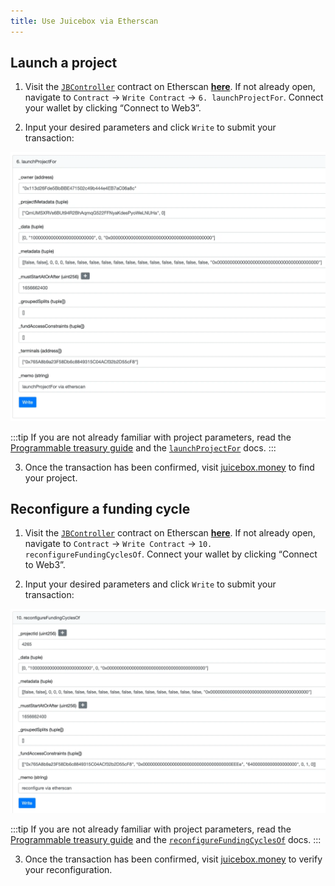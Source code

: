 ```yaml
---
title: Use Juicebox via Etherscan
---
```


## Launch a project

1. Visit the [`JBController`](/dev/api/contracts/or-controllers/jbcontroller/) contract on Etherscan [**here**](https://etherscan.io/address/0x4e3ef8AFCC2B52E4e704f4c8d9B7E7948F651351#writeContract#F6). If not already open, navigate to `Contract` → `Write Contract` → `6. launchProjectFor`. Connect your wallet by clicking “Connect to Web3”.

2. Input your desired parameters and click `Write` to submit your transaction:

![](Untitled%203.webp)

:::tip
If you are not already familiar with project parameters, read the [Programmable treasury guide](https://info.juicebox.money/dev/build/programmable-treasury) and the [`launchProjectFor`](https://info.juicebox.money/dev/api/contracts/or-controllers/jbcontroller/write/launchprojectfor) docs.
:::

3. Once the transaction has been confirmed, visit [juicebox.money](https://juicebox.money/#/projects?tab=myprojects) to find your project.

## Reconfigure a funding cycle

1. Visit the [`JBController`](/dev/api/contracts/or-controllers/jbcontroller/) contract on Etherscan [**here**](https://etherscan.io/address/0x4e3ef8AFCC2B52E4e704f4c8d9B7E7948F651351#writeContract#F10). If not already open, navigate to `Contract` → `Write Contract` → `10. reconfigureFundingCyclesOf`. Connect your wallet by clicking “Connect to Web3”.

2. Input your desired parameters and click `Write` to submit your transaction:

![](Untitled%206.webp)


:::tip
If you are not already familiar with project parameters, read the [Programmable treasury guide](https://info.juicebox.money/dev/build/programmable-treasury) and the [`reconfigureFundingCyclesOf`](/dev/api/contracts/or-controllers/jbcontroller/write/reconfigurefundingcyclesof) docs.
:::

3. Once the transaction has been confirmed, visit [juicebox.money](https://juicebox.money/#/projects?tab=myprojects) to verify your reconfiguration.
